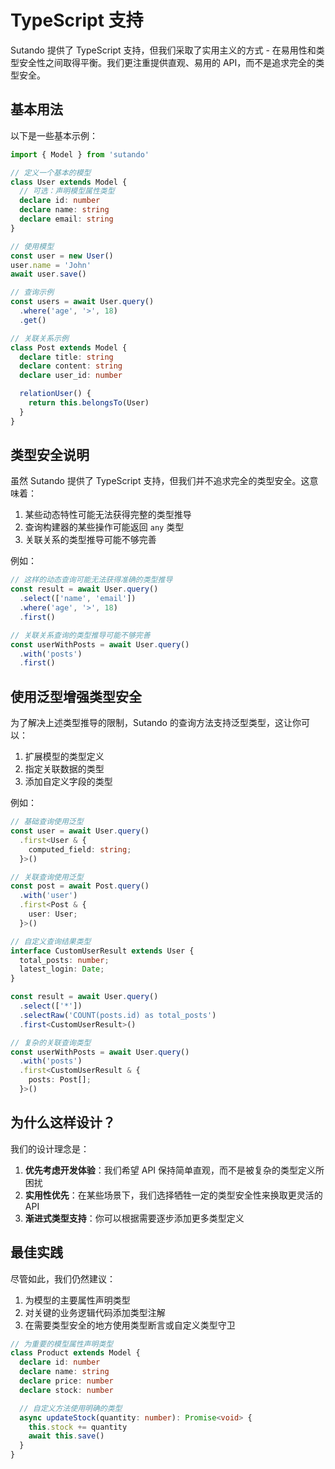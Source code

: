 # TypeScript 支持

Sutando 提供了 TypeScript 支持，但我们采取了实用主义的方式 - 在易用性和类型安全性之间取得平衡。我们更注重提供直观、易用的 API，而不是追求完全的类型安全。

## 基本用法

以下是一些基本示例：

```typescript
import { Model } from 'sutando'

// 定义一个基本的模型
class User extends Model {
  // 可选：声明模型属性类型
  declare id: number
  declare name: string
  declare email: string
}

// 使用模型
const user = new User()
user.name = 'John'
await user.save()

// 查询示例
const users = await User.query()
  .where('age', '>', 18)
  .get()

// 关联关系示例
class Post extends Model {
  declare title: string
  declare content: string
  declare user_id: number

  relationUser() {
    return this.belongsTo(User)
  }
}
```

## 类型安全说明

虽然 Sutando 提供了 TypeScript 支持，但我们并不追求完全的类型安全。这意味着：

1. 某些动态特性可能无法获得完整的类型推导
2. 查询构建器的某些操作可能返回 `any` 类型
3. 关联关系的类型推导可能不够完善

例如：

```typescript
// 这样的动态查询可能无法获得准确的类型推导
const result = await User.query()
  .select(['name', 'email'])
  .where('age', '>', 18)
  .first()

// 关联关系查询的类型推导可能不够完善
const userWithPosts = await User.query()
  .with('posts')
  .first()
```

## 使用泛型增强类型安全

为了解决上述类型推导的限制，Sutando 的查询方法支持泛型类型，这让你可以：

1. 扩展模型的类型定义
2. 指定关联数据的类型
3. 添加自定义字段的类型

例如：

```typescript
// 基础查询使用泛型
const user = await User.query()
  .first<User & {
    computed_field: string;
  }>()

// 关联查询使用泛型
const post = await Post.query()
  .with('user')
  .first<Post & {
    user: User;
  }>()

// 自定义查询结果类型
interface CustomUserResult extends User {
  total_posts: number;
  latest_login: Date;
}

const result = await User.query()
  .select(['*'])
  .selectRaw('COUNT(posts.id) as total_posts')
  .first<CustomUserResult>()

// 复杂的关联查询类型
const userWithPosts = await User.query()
  .with('posts')
  .first<CustomUserResult & {
    posts: Post[];
  }>()
```

## 为什么这样设计？

我们的设计理念是：

1. **优先考虑开发体验**：我们希望 API 保持简单直观，而不是被复杂的类型定义所困扰
2. **实用性优先**：在某些场景下，我们选择牺牲一定的类型安全性来换取更灵活的 API
3. **渐进式类型支持**：你可以根据需要逐步添加更多类型定义

## 最佳实践

尽管如此，我们仍然建议：

1. 为模型的主要属性声明类型
2. 对关键的业务逻辑代码添加类型注解
3. 在需要类型安全的地方使用类型断言或自定义类型守卫

```typescript
// 为重要的模型属性声明类型
class Product extends Model {
  declare id: number
  declare name: string
  declare price: number
  declare stock: number

  // 自定义方法使用明确的类型
  async updateStock(quantity: number): Promise<void> {
    this.stock += quantity
    await this.save()
  }
}